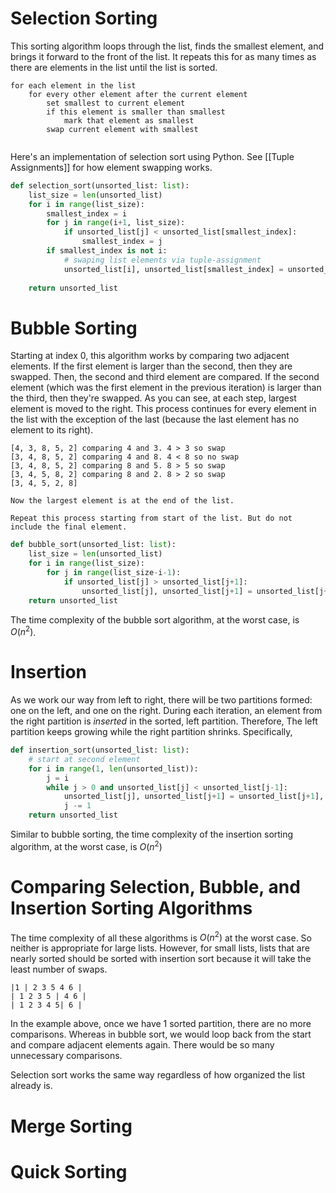 # Selection Sorting
This sorting algorithm loops through the list, finds the smallest element, and brings it forward to the front of the list. It repeats this for as many times as there are elements in the list until the list is sorted.

```
for each element in the list
	for every other element after the current element
		set smallest to current element
		if this element is smaller than smallest
			mark that element as smallest
		swap current element with smallest
			
```

Here's an implementation of selection sort using Python. See [[Tuple Assignments]] for how element swapping works.
```python
def selection_sort(unsorted_list: list):
    list_size = len(unsorted_list)
    for i in range(list_size):
	    smallest_index = i
        for j in range(i+1, list_size):
            if unsorted_list[j] < unsorted_list[smallest_index]:
                smallest_index = j
        if smallest_index is not i:
            # swaping list elements via tuple-assignment
            unsorted_list[i], unsorted_list[smallest_index] = unsorted_list[smallest_index], unsorted_list[i]
    
    return unsorted_list
```


# Bubble Sorting
Starting at index 0, this algorithm works by comparing two adjacent elements. If the first element is larger than the second, then they are swapped. Then, the second and third element are compared. If the second element (which was the first element in the previous iteration) is larger than the third, then they're swapped. As you can see, at each step, largest element is moved to the right. This process continues for every element in the list with the exception of the last (because the last element has no element to its right).

```
[4, 3, 8, 5, 2] comparing 4 and 3. 4 > 3 so swap
[3, 4, 8, 5, 2] comparing 4 and 8. 4 < 8 so no swap
[3, 4, 8, 5, 2] comparing 8 and 5. 8 > 5 so swap
[3, 4, 5, 8, 2] comparing 8 and 2. 8 > 2 so swap
[3, 4, 5, 2, 8]

Now the largest element is at the end of the list.

Repeat this process starting from start of the list. But do not include the final element.
```

```python
def bubble_sort(unsorted_list: list):
	list_size = len(unsorted_list)
    for i in range(list_size):
        for j in range(list_size-i-1):
            if unsorted_list[j] > unsorted_list[j+1]:
                unsorted_list[j], unsorted_list[j+1] = unsorted_list[j+1], unsorted_list[j]
    return unsorted_list
```

The time complexity of the bubble sort algorithm, at the worst case, is $O(n^2)$.
# Insertion 
As we work our way from left to right, there will be two partitions formed: one on the left, and one on the right. During each iteration, an element from the right partition is *inserted* in the sorted, left partition. Therefore, The left partition keeps growing while the right partition shrinks.
Specifically, 
```python
def insertion_sort(unsorted_list: list):
	# start at second element
    for i in range(1, len(unsorted_list)):
        j = i
        while j > 0 and unsorted_list[j] < unsorted_list[j-1]:
            unsorted_list[j], unsorted_list[j+1] = unsorted_list[j+1], unsorted_list[j]
            j -= 1
    return unsorted_list
```

Similar to bubble sorting, the time complexity of the insertion sorting algorithm, at the worst case, is $O(n^2)$

# Comparing Selection, Bubble, and Insertion Sorting Algorithms 
The time complexity of all these algorithms is $O(n^2)$ at the worst case. So neither is appropriate for large lists. However, for small lists, lists that are nearly sorted should be sorted with insertion sort because it will take the least number of swaps. 
```
|1 | 2 3 5 4 6 |
| 1 2 3 5 | 4 6 |
| 1 2 3 4 5| 6 |
```
In the example above, once we have 1 sorted partition, there are no more comparisons. Whereas in bubble sort, we would loop back from the start and compare adjacent elements again. There would be so many unnecessary comparisons.

Selection sort works the same way regardless of how organized the list already is.
# Merge Sorting


# Quick Sorting
